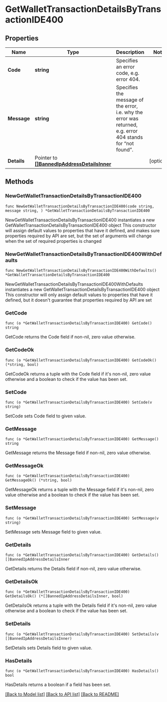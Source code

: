 # GetWalletTransactionDetailsByTransactionIDE400

## Properties

Name | Type | Description | Notes
------------ | ------------- | ------------- | -------------
**Code** | **string** | Specifies an error code, e.g. error 404. | 
**Message** | **string** | Specifies the message of the error, i.e. why the error was returned, e.g. error 404 stands for “not found”. | 
**Details** | Pointer to [**[]BannedIpAddressDetailsInner**](BannedIpAddressDetailsInner.md) |  | [optional] 

## Methods

### NewGetWalletTransactionDetailsByTransactionIDE400

`func NewGetWalletTransactionDetailsByTransactionIDE400(code string, message string, ) *GetWalletTransactionDetailsByTransactionIDE400`

NewGetWalletTransactionDetailsByTransactionIDE400 instantiates a new GetWalletTransactionDetailsByTransactionIDE400 object
This constructor will assign default values to properties that have it defined,
and makes sure properties required by API are set, but the set of arguments
will change when the set of required properties is changed

### NewGetWalletTransactionDetailsByTransactionIDE400WithDefaults

`func NewGetWalletTransactionDetailsByTransactionIDE400WithDefaults() *GetWalletTransactionDetailsByTransactionIDE400`

NewGetWalletTransactionDetailsByTransactionIDE400WithDefaults instantiates a new GetWalletTransactionDetailsByTransactionIDE400 object
This constructor will only assign default values to properties that have it defined,
but it doesn't guarantee that properties required by API are set

### GetCode

`func (o *GetWalletTransactionDetailsByTransactionIDE400) GetCode() string`

GetCode returns the Code field if non-nil, zero value otherwise.

### GetCodeOk

`func (o *GetWalletTransactionDetailsByTransactionIDE400) GetCodeOk() (*string, bool)`

GetCodeOk returns a tuple with the Code field if it's non-nil, zero value otherwise
and a boolean to check if the value has been set.

### SetCode

`func (o *GetWalletTransactionDetailsByTransactionIDE400) SetCode(v string)`

SetCode sets Code field to given value.


### GetMessage

`func (o *GetWalletTransactionDetailsByTransactionIDE400) GetMessage() string`

GetMessage returns the Message field if non-nil, zero value otherwise.

### GetMessageOk

`func (o *GetWalletTransactionDetailsByTransactionIDE400) GetMessageOk() (*string, bool)`

GetMessageOk returns a tuple with the Message field if it's non-nil, zero value otherwise
and a boolean to check if the value has been set.

### SetMessage

`func (o *GetWalletTransactionDetailsByTransactionIDE400) SetMessage(v string)`

SetMessage sets Message field to given value.


### GetDetails

`func (o *GetWalletTransactionDetailsByTransactionIDE400) GetDetails() []BannedIpAddressDetailsInner`

GetDetails returns the Details field if non-nil, zero value otherwise.

### GetDetailsOk

`func (o *GetWalletTransactionDetailsByTransactionIDE400) GetDetailsOk() (*[]BannedIpAddressDetailsInner, bool)`

GetDetailsOk returns a tuple with the Details field if it's non-nil, zero value otherwise
and a boolean to check if the value has been set.

### SetDetails

`func (o *GetWalletTransactionDetailsByTransactionIDE400) SetDetails(v []BannedIpAddressDetailsInner)`

SetDetails sets Details field to given value.

### HasDetails

`func (o *GetWalletTransactionDetailsByTransactionIDE400) HasDetails() bool`

HasDetails returns a boolean if a field has been set.


[[Back to Model list]](../README.md#documentation-for-models) [[Back to API list]](../README.md#documentation-for-api-endpoints) [[Back to README]](../README.md)


